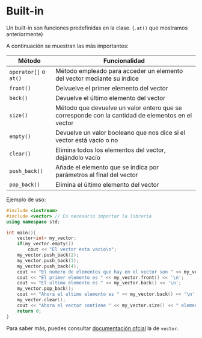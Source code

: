 # Built-in
Un built-in son funciones predefinidas en la clase. (`.at()` que mostramos anteriormente)

A continuación se muestran las más importantes:

| Método | Funcionalidad |
|--------|--------|
| `operator[]` o `at()` | Método empleado para acceder un elemento del vector mediante su indice |
| `front()` | Delvuelve el primer elemento del vector |
| `back()` | Devuelve el último elemento del vector |
| `size()` | Método que devuelve un valor entero que se corresponde con la cantidad de elementos en el vector |
| `empty()` | Devuelve un valor booleano que nos dice si el vector está vacío o no |
| `clear()` | Elimina todos los elementos del vector, dejándolo vacío |
| `push_back()` | Añade el elemento que se indica por parámetros al final del vector |
| `pop_back()` | Elimina el último elemento del vector |

Ejemplo de uso:
```cpp
#include <iostream>
#include <vector> // Es necesario importar la libreria
using namespace std;

int main(){
    vector<int> my_vector;
    if(my_vector.empty())
        cout << "El vector esta vacio\n";
    my_vector.push_back(2);
    my_vector.push_back(3);
    my_vector.push_back(4);
    cout << "El numero de elementos que hay en el vector son " << my_vector.size() <<'\n';
    cout << "El primer elemento es " << my_vector.front() << '\n';
    cout << "El ultimo elemento es " << my_vector.back() << '\n';
    my_vector.pop_back();
    cout << "Ahora el ultimo elemento es " << my_vector.back() << '\n';
    my_vector.clear();
    cout << "Ahora el vector contiene " << my_vector.size() << " elementos\n";
    return 0;
}
```
Para saber más, puedes consultar [documentación ofcial](http://www.cplusplus.com/reference/vector/vector/) la de
`vector`.
